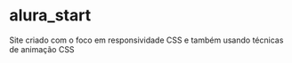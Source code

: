 # alura_start
Site criado com o foco em responsividade CSS e também usando técnicas de animação CSS

